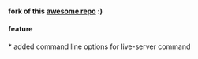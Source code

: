  <h4>
     fork of this <a href="https://github.com/manzeloth">awesome repo</a> :)
 </h4>
 <h4>feature</h4>
    * added command line options for live-server command
